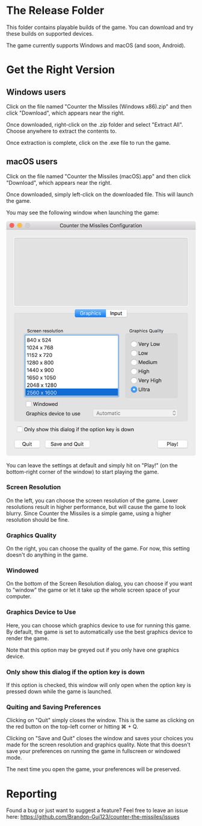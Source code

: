 # The Release Folder

This folder contains playable builds of the game. You can download and try these builds on supported devices.

The game currently supports Windows and macOS (and soon, Android).

# Get the Right Version
## Windows users
Click on the file named "Counter the Missiles (Windows x86).zip" and then click "Download", which appears near the right.

Once downloaded, right-click on the .zip folder and select "Extract All". Choose anywhere to extract the contents to.

Once extraction is complete, click on the .exe file to run the game.

## macOS users
Click on the file named "Counter the Missiles (macOS).app" and then click "Download", which appears near the right.

Once downloaded, simply left-click on the downloaded file. This will launch the game.

You may see the following window when launching the game:

![Play Window on macOS](Play_Window_macOS.png)

You can leave the settings at default and simply hit on "Play!" (on the bottom-right corner of the window) to start playing the game.

### Screen Resolution
On the left, you can choose the screen resolution of the game. Lower resolutions result in higher performance, but will cause the game to look blurry. Since Counter the Missiles is a simple game, using a higher resolution should be fine.

### Graphics Quality
On the right, you can choose the quality of the game. For now, this setting doesn't do anything in the game.

### Windowed
On the bottom of the Screen Resolution dialog, you can choose if you want to "window" the game or let it take up the whole screen space of your computer.

### Graphics Device to Use
Here, you can choose which graphics device to use for running this game. By default, the game is set to automatically use the best graphics device to render the game.

Note that this option may be greyed out if you only have one graphics device.

### Only show this dialog if the option key is down
If this option is checked, this window will only open when the option key is pressed down while the game is launched.

### Quiting and Saving Preferences
Clicking on "Quit" simply closes the window. This is the same as clicking on the red button on the top-left corner or hitting ⌘ + Q.

Clicking on "Save and Quit" closes the window and saves your choices you made for the screen resolution and graphics quality. Note that this doesn't save your preferences on running the game in fullscreen or windowed mode.

The next time you open the game, your preferences will be preserved.

# Reporting
Found a bug or just want to suggest a feature? Feel free to leave an issue here: https://github.com/Brandon-Gui123/counter-the-missiles/issues